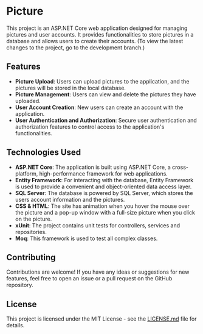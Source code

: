 # Picture

This project is an ASP.NET Core web application designed for managing pictures and user accounts. It provides functionalities to store pictures in a database and allows users to create their accounts.
(To view the latest changes to the project, go to the development branch.)

## Features

- **Picture Upload**: Users can upload pictures to the application, and the pictures will be stored in the local database.
- **Picture Management**: Users can view and delete the pictures they have uploaded.
- **User Account Creation**: New users can create an account with the application.
- **User Authentication and Authorization**: Secure user authentication and authorization features to control access to the application's functionalities.

## Technologies Used

- **ASP.NET Core**: The application is built using ASP.NET Core, a cross-platform, high-performance framework for web applications.
- **Entity Framework**: For interacting with the database, Entity Framework is used to provide a convenient and object-oriented data access layer.
- **SQL Server**: The database is powered by SQL Server, which stores the users account information and the pictures.
- **CSS & HTML**: The site has animation when you hover the mouse over the picture and a pop-up window with a full-size picture when you click on the picture.
- **xUnit**: The project contains unit tests for controllers, services and repositories.
- **Moq**: This framework is used to test аll complex classes.

## Contributing

Contributions are welcome! If you have any ideas or suggestions for new features, feel free to open an issue or a pull request on the GitHub repository.

## License

This project is licensed under the MIT License - see the [LICENSE.md](LICENSE.md) file for details.
